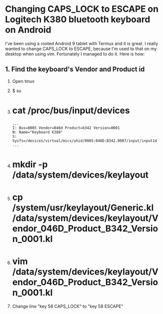 # Changing CAPS_LOCK to ESCAPE on Logitech K380 bluetooth keyboard on Android

I've been using a rooted Android 9 tablet with Termux and it is great. I really wanted to change CAPS_LOCK to ESCAPE, because I'm used to that on my desktop when using vim. Fortunately I managed to do it. Here is how:

## 1. Find the keyboard's Vendor and Product id

1. Open tmux
2. $ su
3. # cat /proc/bus/input/devices

	```
	...
	I: Bus=0005 Vendor=046d Product=b342 Version=0001
	N: Name="Keyboard K380"
	S: Sysfs=/devices/virtual/mics/uhid/0005:046D:B342.0007/input/input14
	...
	```

4. # mkdir -p /data/system/devices/keylayout
5. # cp /system/usr/keylayout/Generic.kl /data/system/devices/keylayout/Vendor_046D_Product_B342_Version_0001.kl
6. # vim /data/system/devices/keylayout/Vendor_046D_Product_B342_Version_0001.kl
7. Change line "key 58 CAPS_LOCK" to "key 58 ESCAPE"
